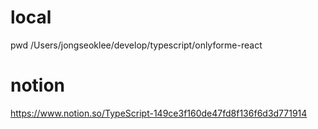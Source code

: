# local

pwd
/Users/jongseoklee/develop/typescript/onlyforme-react

# notion

https://www.notion.so/TypeScript-149ce3f160de47fd8f136f6d3d771914
